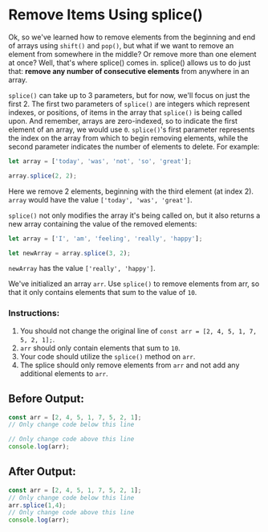 # Remove Items Using splice()

Ok, so we've learned how to remove elements from the beginning and end of arrays using `shift()` and `pop()`, but what if we want to remove an element from somewhere in the middle? Or remove more than one element at once? Well, that's where splice() comes in. splice() allows us to do just that: **remove any number of consecutive elements** from anywhere in an array.

`splice()` can take up to 3 parameters, but for now, we'll focus on just the first 2. The first two parameters of `splice()` are integers which represent indexes, or positions, of items in the array that `splice()` is being called upon. And remember, arrays are zero-indexed, so to indicate the first element of an array, we would use `0`. `splice()`'s first parameter represents the index on the array from which to begin removing elements, while the second parameter indicates the number of elements to delete. For example:

```javascript
let array = ['today', 'was', 'not', 'so', 'great'];

array.splice(2, 2);
```

Here we remove 2 elements, beginning with the third element (at index 2). `array` would have the value `['today', 'was', 'great']`.

`splice()` not only modifies the array it's being called on, but it also returns a new array containing the value of the removed elements:

```javascript
let array = ['I', 'am', 'feeling', 'really', 'happy'];

let newArray = array.splice(3, 2);
```

`newArray` has the value `['really', 'happy']`.

We've initialized an array `arr`. Use `splice()` to remove elements from arr, so that it only contains elements that sum to the value of `10`.

### Instructions:
1. You should not change the original line of `const arr = [2, 4, 5, 1, 7, 5, 2, 1];`.
2. `arr` should only contain elements that sum to `10`.
3. Your code should utilize the `splice()` method on `arr`.
4. The splice should only remove elements from `arr` and not add any additional elements to `arr`.


## Before Output:
```javascript
const arr = [2, 4, 5, 1, 7, 5, 2, 1];
// Only change code below this line

// Only change code above this line
console.log(arr);
```

## After Output:
```javascript
const arr = [2, 4, 5, 1, 7, 5, 2, 1];
// Only change code below this line
arr.splice(1,4);
// Only change code above this line
console.log(arr);
```